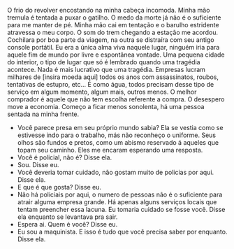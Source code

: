  O frio do revolver encostando na minha cabeça incomoda. Minha mão tremula é tentada a puxar o gatilho. O medo da morte já não é o suficiente para me manter de pé. Minha mão cai em tentação e o barulho estridente atravessa o meu corpo.
 O som do trem chegando a estação me acordou. Cochilara por boa parte da viagem, na outra se distraíra com seu antigo console portátil. Eu era a única alma viva naquele lugar, ninguém iria para aquele fim de mundo por livre e espontânea vontade. Uma pequena cidade do interior, o tipo de lugar que só é lembrado quando uma tragédia acontece.
  Nada é mais lucrativo que uma tragédia. Empresas lucram  milhares de [insira moeda aqui] todos os anos com assassinatos, roubos, tentativas de estupro, etc… É como água, todos precisam desse tipo de serviço em algum momento, algum mais, outros menos. O melhor comprador é aquele que não tem escolha referente a compra. O desespero move a economia.
 Começo a ficar menos sonolenta, há uma pessoa sentada na minha frente.
  - Você parece presa em seu próprio mundo sabia?
 Ela se vestia como se estivesse indo para o trabalho, más não reconheço o uniforme. Seus olhos são fundos e pretos, como um abismo reservado á aqueles que topam seu caminho. Eles me encaram esperando uma resposta.
 - Você é policial, não é? Disse ela.
 - Sou. Disse eu.
 - Você deveria tomar cuidado, não gostam muito de policias por aqui. Disse ela.
 - E que é que gosta? Disse eu.
- Não há policiais por aqui, o numero de pessoas não é o suficiente para atrair alguma empresa grande. Há apenas alguns serviços locais que tentam preencher essa lacuna. Eu tomaria cuidado se fosse você. Disse ela enquanto se levantava pra sair.
 - Espera ai. Quem é você? Disse eu.
 - Eu sou a maquinista. E isso é tudo que você precisa saber por enquanto. Disse ela.
 
